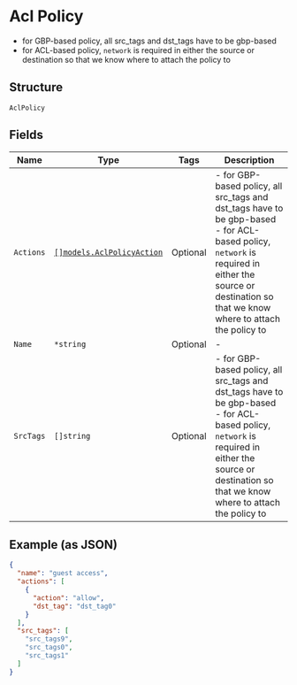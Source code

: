 
# Acl Policy

- for GBP-based policy, all src_tags and dst_tags have to be gbp-based
- for ACL-based policy, `network` is required in either the source or destination so that we know where to attach the policy to

## Structure

`AclPolicy`

## Fields

| Name | Type | Tags | Description |
|  --- | --- | --- | --- |
| `Actions` | [`[]models.AclPolicyAction`](../../doc/models/acl-policy-action.md) | Optional | - for GBP-based policy, all src_tags and dst_tags have to be gbp-based<br>- for ACL-based policy, `network` is required in either the source or destination so that we know where to attach the policy to |
| `Name` | `*string` | Optional | - |
| `SrcTags` | `[]string` | Optional | - for GBP-based policy, all src_tags and dst_tags have to be gbp-based<br>- for ACL-based policy, `network` is required in either the source or destination so that we know where to attach the policy to |

## Example (as JSON)

```json
{
  "name": "guest access",
  "actions": [
    {
      "action": "allow",
      "dst_tag": "dst_tag0"
    }
  ],
  "src_tags": [
    "src_tags9",
    "src_tags0",
    "src_tags1"
  ]
}
```

